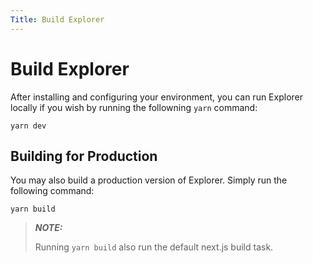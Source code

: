 ```yaml
---
Title: Build Explorer
---
```


# Build Explorer

After installing and configuring your environment, you can run Explorer locally if you wish by running the followning `yarn` command:

`yarn dev`

## Building for Production

You may also build a production version of Explorer. Simply run the following command:

`yarn build`

> **_NOTE:_**
>
> Running `yarn build` also run the default next.js build task.
